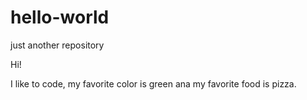 # hello-world
just another repository

Hi!

I like to code, my favorite color is green ana my favorite food is pizza.
